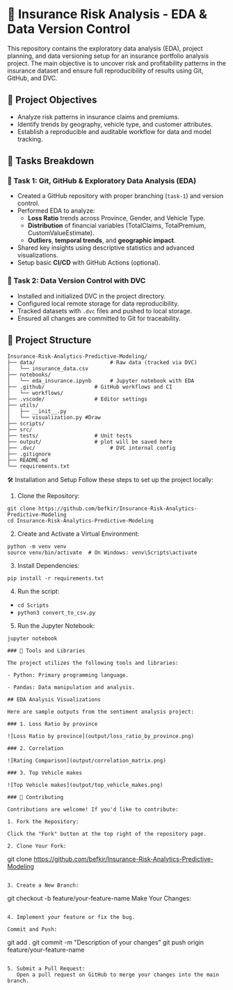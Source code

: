 # 🚗 Insurance Risk Analysis - EDA & Data Version Control

This repository contains the exploratory data analysis (EDA), project planning, and data versioning setup for an insurance portfolio analysis project. The main objective is to uncover risk and profitability patterns in the insurance dataset and ensure full reproducibility of results using Git, GitHub, and DVC.

## 📌 Project Objectives

- Analyze risk patterns in insurance claims and premiums.
- Identify trends by geography, vehicle type, and customer attributes.
- Establish a reproducible and auditable workflow for data and model tracking.

## 🧠 Tasks Breakdown

### 🔹 Task 1: Git, GitHub & Exploratory Data Analysis (EDA)

- Created a GitHub repository with proper branching (`task-1`) and version control.
- Performed EDA to analyze:
  - **Loss Ratio** trends across Province, Gender, and Vehicle Type.
  - **Distribution** of financial variables (TotalClaims, TotalPremium, CustomValueEstimate).
  - **Outliers**, **temporal trends**, and **geographic impact**.
- Shared key insights using descriptive statistics and advanced visualizations.
- Setup basic **CI/CD** with GitHub Actions (optional).

### 🔹 Task 2: Data Version Control with DVC

- Installed and initialized DVC in the project directory.
- Configured local remote storage for data reproducibility.
- Tracked datasets with `.dvc` files and pushed to local storage.
- Ensured all changes are committed to Git for traceability.

## 📁 Project Structure

```
Insurance-Risk-Analytics-Predictive-Modeling/
├── data/                        # Raw data (tracked via DVC)
│   └── insurance_data.csv
├── notebooks/
│   └── eda_insurance.ipynb      # Jupyter notebook with EDA
├── .github/                # GitHub workflows and CI
│   └── workflows/
├── .vscode/                # Editor settings
├── utils/
│   ├── __init__.py
│   └── visualization.py #Draw
├── scripts/
├── src/
├── tests/                  # Unit tests
├── output/                 # plot will be saved here
├── .dvc/                        # DVC internal config
├── .gitignore
├── README.md
└── requirements.txt
```

🛠️ Installation and Setup
Follow these steps to set up the project locally:

1. Clone the Repository:

```
git clone https://github.com/befkir/Insurance-Risk-Analytics-Predictive-Modeling
cd Insurance-Risk-Analytics-Predictive-Modeling
```

2. Create and Activate a Virtual Environment:

```
python -m venv venv
source venv/bin/activate  # On Windows: venv\Scripts\activate
```

3. Install Dependencies:

```
pip install -r requirements.txt
```

4. Run the script:

- `cd Scripts`
- `python3 convert_to_csv.py`

5. Run the Jupyter Notebook:

```
jupyter notebook

### 🧰 Tools and Libraries

The project utilizes the following tools and libraries:

- Python: Primary programming language.

- Pandas: Data manipulation and analysis.

## EDA Analysis Visualizations

Here are sample outputs from the sentiment analysis project:

### 1. Loss Ratio by province

![Loss Ratio by province](output/loss_ratio_by_province.png)

### 2. Correlation

![Rating Comparison](output/correlation_matrix.png)

### 3. Top Vehicle makes

![Top Vehicle makes](output/top_vehicle_makes.png)

### 🤝 Contributing

Contributions are welcome! If you'd like to contribute:

1. Fork the Repository:

Click the "Fork" button at the top right of the repository page.

2. Clone Your Fork:

```

git clone https://github.com/befkir/Insurance-Risk-Analytics-Predictive-Modeling

```

3. Create a New Branch:

```

git checkout -b feature/your-feature-name
Make Your Changes:

```

4. Implement your feature or fix the bug.

Commit and Push:

```

git add .
git commit -m "Description of your changes"
git push origin feature/your-feature-name

```

5. Submit a Pull Request:
   Open a pull request on GitHub to merge your changes into the main branch.
```
